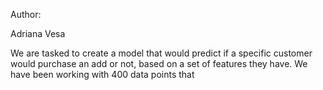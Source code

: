 Author:

Adriana Vesa


We are tasked to create a model that would predict if a specific customer would purchase an add or not, based on a set of features they have. 
We have been working with 400 data points that    
